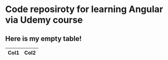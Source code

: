 # Code reposiroty for learning Angular via Udemy course

## Here is my empty table!
|Col1|Col2|
|--|--|
